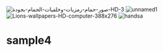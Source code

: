 ![صور-حمام-رمزيات-وخلفيات-الحمام-بجودة-HD-3](https://github.com/CADdesigner4/sample4/assets/140629585/95b28ec6-2881-4cdd-9506-9cd982b1c3bf)
![unnamed1](https://github.com/CADdesigner4/sample4/assets/140629585/b1bf89bd-aa5c-4949-85cf-fa9136701de7)
![Lions-wallpapers-HD-computer-388x276](https://github.com/CADdesigner4/sample4/assets/140629585/1dfbd312-6638-4e4f-9905-330bd9f6878d)
![handsa](https://github.com/CADdesigner4/sample4/assets/140629585/fbbd5986-9a40-4784-af43-029c3af28a9b)
# sample4
